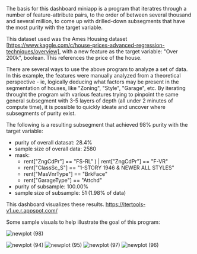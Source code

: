 The basis for this dashboard miniapp is a program that iteratres through a number of feature-attribute pairs, to the order of between several thousand and several million, to come up with drilled-down subsegments that have the most purity with the target variable.

This dataset used was the Ames Housing dataset [https://www.kaggle.com/c/house-prices-advanced-regression-techniques/overview], with a new feature as the target variable: "Over 200k", boolean. This references the price of the house.

There are several ways to use the above program to analyze a set of data. In this example, the features were manually analyzed from a theoretical perspective - ie, logically deducing what factors may be present in the segmentation of houses, like "Zoning", "Style", "Garage", etc. By iterating throught the program with various features trying to pinpoint the same general subsegment with 3-5 layers of depth (all under 2 minutes of compute time), it is possible to quickly ideate and uncover where subsegments of purity exist.

The following is a resulting subsegment that achieved 98% purity with the target variable:
- purity of overall datasat: 28.4%
- sample size of overall data: 2580
- mask:
  -   rent["ZngCdPr"] == "FS-RL" ) | rent["ZngCdPr"] == "F-VR"
  -   rent["ClassSc_S"] == "1-STORY 1946 & NEWER ALL STYLES" 
  -   rent["MasVnrType"] == "BrkFace"
  -   rent["GarageType"] == "Attchd"
- purity of subsample: 100.00%
- sample size of subsample: 51 (1.98% of data)

This dashboard visualizes these results. https://itertools-v1.ue.r.appspot.com/

Some sample visuals to help illustrate the goal of this program:

![newplot (98)](https://github.com/user-attachments/assets/675993d0-884e-4330-bc13-75068d735b7f)

![newplot (94)](https://github.com/user-attachments/assets/e4160ac8-0fe7-4118-b10c-c3ede8abb633)
![newplot (95)](https://github.com/user-attachments/assets/887758b7-f19c-4a41-912b-4b48728e51ac)
![newplot (97)](https://github.com/user-attachments/assets/974c17f6-9da0-4ad3-836e-ce1bfa265d10)
![newplot (96)](https://github.com/user-attachments/assets/13b6ed27-b7c3-436d-a1ff-509568ef752a)



